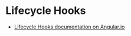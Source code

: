 # Lifecycle Hooks

- [Lifecycle Hooks documentation on Angular.io](https://angular.io/docs/ts/latest/guide/lifecycle-hooks.html)
